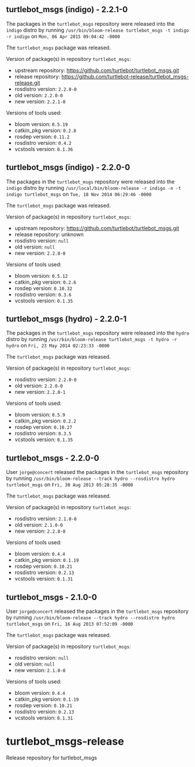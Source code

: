 ## turtlebot_msgs (indigo) - 2.2.1-0

The packages in the `turtlebot_msgs` repository were released into the `indigo` distro by running `/usr/bin/bloom-release turtlebot_msgs -t indigo -r indigo` on `Mon, 06 Apr 2015 09:04:42 -0000`

The `turtlebot_msgs` package was released.

Version of package(s) in repository `turtlebot_msgs`:
- upstream repository: https://github.com/turtlebot/turtlebot_msgs.git
- release repository: https://github.com/turtlebot-release/turtlebot_msgs-release.git
- rosdistro version: `2.2.0-0`
- old version: `2.2.0-0`
- new version: `2.2.1-0`

Versions of tools used:
- bloom version: `0.5.19`
- catkin_pkg version: `0.2.8`
- rosdep version: `0.11.2`
- rosdistro version: `0.4.2`
- vcstools version: `0.1.36`


## turtlebot_msgs (indigo) - 2.2.0-0

The packages in the `turtlebot_msgs` repository were released into the `indigo` distro by running `/usr/local/bin/bloom-release -r indigo -n -t indigo turtlebot_msgs` on `Tue, 18 Nov 2014 06:29:46 -0000`

The `turtlebot_msgs` package was released.

Version of package(s) in repository `turtlebot_msgs`:
- upstream repository: https://github.com/turtlebot/turtlebot_msgs.git
- release repository: unknown
- rosdistro version: `null`
- old version: `null`
- new version: `2.2.0-0`

Versions of tools used:
- bloom version: `0.5.12`
- catkin_pkg version: `0.2.6`
- rosdep version: `0.10.32`
- rosdistro version: `0.3.6`
- vcstools version: `0.1.35`


## turtlebot_msgs (hydro) - 2.2.0-1

The packages in the `turtlebot_msgs` repository were released into the `hydro` distro by running `/usr/bin/bloom-release turtlebot_msgs -t hydro -r hydro` on `Fri, 23 May 2014 02:23:33 -0000`

The `turtlebot_msgs` package was released.

Version of package(s) in repository `turtlebot_msgs`:
- rosdistro version: `2.2.0-0`
- old version: `2.2.0-0`
- new version: `2.2.0-1`

Versions of tools used:
- bloom version: `0.5.9`
- catkin_pkg version: `0.2.2`
- rosdep version: `0.10.27`
- rosdistro version: `0.3.5`
- vcstools version: `0.1.35`


## turtlebot_msgs - 2.2.0-0

User `jorge@concert` released the packages in the `turtlebot_msgs` repository by running `/usr/bin/bloom-release --track hydro --rosdistro hydro turtlebot_msgs` on `Fri, 30 Aug 2013 05:28:35 -0000`

The `turtlebot_msgs` package was released.

Version of package(s) in repository `turtlebot_msgs`:
- rosdistro version: `2.1.0-0`
- old version: `2.1.0-0`
- new version: `2.2.0-0`

Versions of tools used:
- bloom version: `0.4.4`
- catkin_pkg version: `0.1.19`
- rosdep version: `0.10.21`
- rosdistro version: `0.2.13`
- vcstools version: `0.1.31`


## turtlebot_msgs - 2.1.0-0

User `jorge@concert` released the packages in the `turtlebot_msgs` repository by running `/usr/bin/bloom-release --track hydro --rosdistro hydro turtlebot_msgs` on `Fri, 16 Aug 2013 07:52:09 -0000`

The `turtlebot_msgs` package was released.

Version of package(s) in repository `turtlebot_msgs`:
- rosdistro version: `null`
- old version: `null`
- new version: `2.1.0-0`

Versions of tools used:
- bloom version: `0.4.4`
- catkin_pkg version: `0.1.19`
- rosdep version: `0.10.21`
- rosdistro version: `0.2.13`
- vcstools version: `0.1.31`


turtlebot_msgs-release
======================

Release repository for turtlebot_msgs

